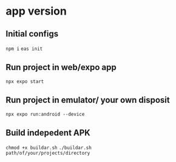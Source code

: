 # app version

## Initial configs

<code>npm i</code>
<code>eas init</code>

## Run project in web/expo app

<code>npx expo start</code>

## Run project in emulator/ your own disposit

<code>npx expo run:android --device</code>

## Build indepedent APK 

<code>chmod +x buildar.sh</code>
<code>./buildar.sh path/of/your/projects/directory</code>
